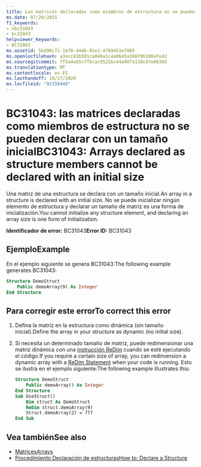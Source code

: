 ```yaml
---
title: Las matrices declaradas como miembros de estructura no se pueden declarar con un tamaño inicial
ms.date: 07/20/2015
f1_keywords:
- vbc31043
- bc31043
helpviewer_keywords:
- BC31043
ms.assetid: 5bd90c71-1b78-444b-91e1-4789451ef085
ms.openlocfilehash: a3ecc65b501ca846a1c4a0645a3607963d0afe42
ms.sourcegitcommit: ff5a4eb5cffbcac9521bc44a907a118cd7e8638d
ms.translationtype: MT
ms.contentlocale: es-ES
ms.lasthandoff: 10/17/2020
ms.locfileid: "92159448"
---
```

# <a name="bc31043-arrays-declared-as-structure-members-cannot-be-declared-with-an-initial-size"></a><span data-ttu-id="26a8e-102">BC31043: las matrices declaradas como miembros de estructura no se pueden declarar con un tamaño inicial</span><span class="sxs-lookup"><span data-stu-id="26a8e-102">BC31043: Arrays declared as structure members cannot be declared with an initial size</span></span>

<span data-ttu-id="26a8e-103">Una matriz de una estructura se declara con un tamaño inicial.</span><span class="sxs-lookup"><span data-stu-id="26a8e-103">An array in a structure is declared with an initial size.</span></span> <span data-ttu-id="26a8e-104">No se puede inicializar ningún elemento de estructura y declarar un tamaño de matriz es una forma de inicialización.</span><span class="sxs-lookup"><span data-stu-id="26a8e-104">You cannot initialize any structure element, and declaring an array size is one form of initialization.</span></span>

<span data-ttu-id="26a8e-105">**Identificador de error:** BC31043</span><span class="sxs-lookup"><span data-stu-id="26a8e-105">**Error ID:** BC31043</span></span>

## <a name="example"></a><span data-ttu-id="26a8e-106">Ejemplo</span><span class="sxs-lookup"><span data-stu-id="26a8e-106">Example</span></span>

<span data-ttu-id="26a8e-107">En el ejemplo siguiente se genera BC31043:</span><span class="sxs-lookup"><span data-stu-id="26a8e-107">The following example generates BC31043:</span></span>

```vb
Structure DemoStruct
    Public demoArray(9) As Integer
End Structure
```

## <a name="to-correct-this-error"></a><span data-ttu-id="26a8e-108">Para corregir este error</span><span class="sxs-lookup"><span data-stu-id="26a8e-108">To correct this error</span></span>

1. <span data-ttu-id="26a8e-109">Defina la matriz en la estructura como dinámica (sin tamaño inicial).</span><span class="sxs-lookup"><span data-stu-id="26a8e-109">Define the array in your structure as dynamic (no initial size).</span></span>

2. <span data-ttu-id="26a8e-110">Si necesita un determinado tamaño de matriz, puede redimensionar una matriz dinámica con una [instrucción ReDim](../statements/redim-statement.md) cuando se esté ejecutando el código.</span><span class="sxs-lookup"><span data-stu-id="26a8e-110">If you require a certain size of array, you can redimension a dynamic array with a [ReDim Statement](../statements/redim-statement.md) when your code is running.</span></span> <span data-ttu-id="26a8e-111">Esto se ilustra en el ejemplo siguiente:</span><span class="sxs-lookup"><span data-stu-id="26a8e-111">The following example illustrates this:</span></span>

    ```vb
    Structure DemoStruct
        Public demoArray() As Integer
    End Structure
    Sub UseStruct()
        Dim struct As DemoStruct
        ReDim struct.demoArray(9)
        Struct.demoArray(2) = 777
    End Sub
    ```

## <a name="see-also"></a><span data-ttu-id="26a8e-112">Vea también</span><span class="sxs-lookup"><span data-stu-id="26a8e-112">See also</span></span>

- [<span data-ttu-id="26a8e-113">Matrices</span><span class="sxs-lookup"><span data-stu-id="26a8e-113">Arrays</span></span>](../../programming-guide/language-features/arrays/index.md)
- [<span data-ttu-id="26a8e-114">Procedimiento Declaración de estructuras</span><span class="sxs-lookup"><span data-stu-id="26a8e-114">How to: Declare a Structure</span></span>](../../programming-guide/language-features/data-types/how-to-declare-a-structure.md)
